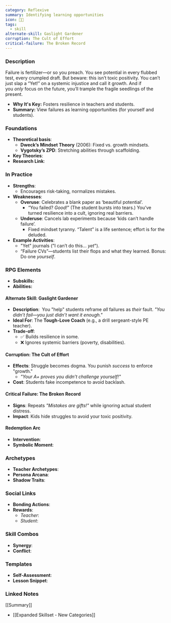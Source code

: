 ```yaml
---
category: Reflexive
summary: Identifying learning opportunities
icon: 🌱🧠
tags:
  - skill
alternate-skill: Gaslight Gardener
corruption: The Cult of Effort
critical-failure: The Broken Record
---
```


### **Description**  
Failure is fertilizer—or so you preach. You see potential in every flubbed test, every crumpled draft. But beware: this isn’t toxic positivity. You can’t just slap a “Yet!” on a systemic injustice and call it growth. And if you _only_ focus on the future, you’ll trample the fragile seedlings of the present.
- **Why It's Key:** Fosters resilience in teachers and students.
- **Summary:** View failures as learning opportunities (for yourself and students).

### **Foundations**  
- **Theoretical basis**: 
	- **Dweck’s Mindset Theory** (2006): Fixed vs. growth mindsets.
	- **Vygotsky’s ZPD**: Stretching abilities through scaffolding.
- **Key Theories**: 
- **Research Link**: 

### **In Practice**  
- **Strengths**:  
	- Encourages risk-taking, normalizes mistakes.
- **Weaknesses**:  
	- **Overuse**: Celebrates a blank paper as ‘beautiful potential’. 
		- “You failed? _Good!_” (The student bursts into tears.) You’ve turned resilience into a cult, ignoring real barriers.
	- **Underuse**: Cancels lab experiments because ‘kids can’t handle failure’.
		- Fixed mindset tyranny. “Talent” is a life sentence; effort is for the deluded.
- **Example Activities**: 
	- "Yet" journals ("I can’t do this... _yet_").
	- “Failure CVs”—students list their flops and what they learned. Bonus: Do one _yourself_.

### **RPG Elements**  
- **Subskills:**
- **Abilities:**
#### **Alternate Skill: Gaslight Gardener**
- **Description**:  You "help" students reframe _all_ failures as _their_ fault. _"You didn’t fail—you just didn’t _want_ it enough."_
- **Ideal For**: The **Tough-Love Coach** (e.g., a drill sergeant-style PE teacher).
- **Trade-off**: 
	- ✅ Builds resilience in some.
	- ❌ Ignores systemic barriers (poverty, disabilities).
#### **Corruption: The Cult of Effort**
- **Effects**: Struggle becomes dogma. You punish _success_ to enforce "growth."
    - _"Your A+ proves you didn’t challenge yourself!"_
- **Cost**: Students fake incompetence to avoid backlash.
#### **Critical Failure: The Broken Record** 
- **Signs**: Repeats _"Mistakes are gifts!"_ while ignoring actual student distress.
- **Impact**: Kids hide struggles to avoid your toxic positivity.
#### **Redemption Arc**  
- **Intervention**: 
- **Symbolic Moment**: 


### **Archetypes**  
- **Teacher Archetypes**: 
- **Persona Arcana**: 
- **Shadow Traits**: 

### **Social Links**  
- **Bonding Actions**: 
- **Rewards**:  
  - *Teacher*: 
  - *Student*: 

### **Skill Combos**  
- **Synergy**: 
- **Conflict**:  

### **Templates**  
- **Self-Assessment**: 
- **Lesson Snippet**: 

### **Linked Notes**  
[[Summary]]
- [[Expanded Skillset - New Categories]]